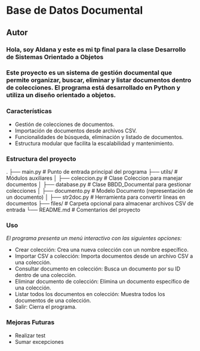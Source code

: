 # Base de Datos Documental

## Autor
### Hola, soy Aldana y este es mi tp final para la clase Desarrollo de Sistemas Orientado a Objetos

### Este proyecto es un sistema de gestión documental que permite organizar, buscar, eliminar y listar documentos dentro de colecciones. El programa está desarrollado en Python y utiliza un diseño orientado a objetos.


### Características
- Gestión de colecciones de documentos.
- Importación de documentos desde archivos CSV.
- Funcionalidades de búsqueda, eliminación y listado de documentos.
- Estructura modular que facilita la escalabilidad y mantenimiento.

### Estructura del proyecto
.
├── main.py              # Punto de entrada principal del programa
├── utils/               # Módulos auxiliares
│   ├── coleccion.py     # Clase Coleccion para manejar documentos
│   ├── database.py      # Clase BBDD_Documental para gestionar colecciones
│   ├── documento.py     # Modelo Documento (representación de un documento)
│   ├── str2doc.py       # Herramienta para convertir lineas en documentos
├── files/               # Carpeta opcional para almacenar archivos CSV de entrada
└── README.md            # Comentarios del proyecto


### Uso
_El programa presenta un menú interactivo con las siguientes opciones:_

- Crear colección: Crea una nueva colección con un nombre específico.
- Importar CSV a colección: Importa documentos desde un archivo CSV a una colección.
- Consultar documento en colección: Busca un documento por su ID dentro de una colección.
- Eliminar documento de colección: Elimina un documento específico de una colección.
- Listar todos los documentos en colección: Muestra todos los documentos de una colección.
- Salir: Cierra el programa.

### Mejoras Futuras
- Realizar test 
- Sumar excepciones

